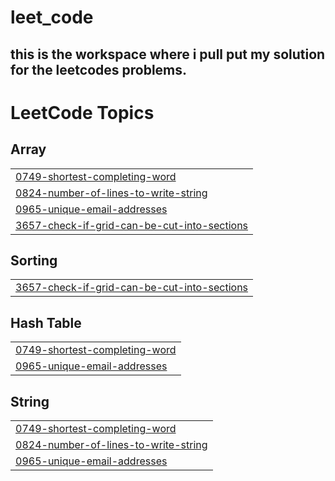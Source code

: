 # leet_code
## this is the workspace where i pull put my solution for the leetcodes problems.

<!---LeetCode Topics Start-->
# LeetCode Topics
## Array
|  |
| ------- |
| [0749-shortest-completing-word](https://github.com/princeamitlali/leet_code/tree/master/0749-shortest-completing-word) |
| [0824-number-of-lines-to-write-string](https://github.com/princeamitlali/leet_code/tree/master/0824-number-of-lines-to-write-string) |
| [0965-unique-email-addresses](https://github.com/princeamitlali/leet_code/tree/master/0965-unique-email-addresses) |
| [3657-check-if-grid-can-be-cut-into-sections](https://github.com/princeamitlali/leet_code/tree/master/3657-check-if-grid-can-be-cut-into-sections) |
## Sorting
|  |
| ------- |
| [3657-check-if-grid-can-be-cut-into-sections](https://github.com/princeamitlali/leet_code/tree/master/3657-check-if-grid-can-be-cut-into-sections) |
## Hash Table
|  |
| ------- |
| [0749-shortest-completing-word](https://github.com/princeamitlali/leet_code/tree/master/0749-shortest-completing-word) |
| [0965-unique-email-addresses](https://github.com/princeamitlali/leet_code/tree/master/0965-unique-email-addresses) |
## String
|  |
| ------- |
| [0749-shortest-completing-word](https://github.com/princeamitlali/leet_code/tree/master/0749-shortest-completing-word) |
| [0824-number-of-lines-to-write-string](https://github.com/princeamitlali/leet_code/tree/master/0824-number-of-lines-to-write-string) |
| [0965-unique-email-addresses](https://github.com/princeamitlali/leet_code/tree/master/0965-unique-email-addresses) |
<!---LeetCode Topics End-->